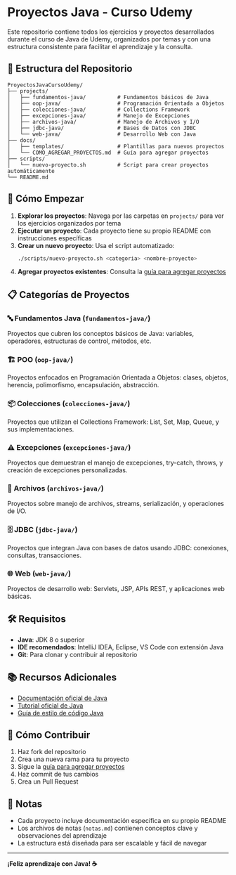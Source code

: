 # Proyectos Java - Curso Udemy

Este repositorio contiene todos los ejercicios y proyectos desarrollados durante el curso de Java de Udemy, organizados por temas y con una estructura consistente para facilitar el aprendizaje y la consulta.

## 📂 Estructura del Repositorio

```
ProyectosJavaCursoUdemy/
├── projects/
│   ├── fundamentos-java/          # Fundamentos básicos de Java
│   ├── oop-java/                  # Programación Orientada a Objetos
│   ├── colecciones-java/          # Collections Framework
│   ├── excepciones-java/          # Manejo de Excepciones
│   ├── archivos-java/             # Manejo de Archivos y I/O
│   ├── jdbc-java/                 # Bases de Datos con JDBC
│   └── web-java/                  # Desarrollo Web con Java
├── docs/
│   ├── templates/                 # Plantillas para nuevos proyectos
│   └── COMO_AGREGAR_PROYECTOS.md  # Guía para agregar proyectos
├── scripts/
│   └── nuevo-proyecto.sh          # Script para crear proyectos automáticamente
└── README.md
```

## 🚀 Cómo Empezar

1. **Explorar los proyectos**: Navega por las carpetas en `projects/` para ver los ejercicios organizados por tema
2. **Ejecutar un proyecto**: Cada proyecto tiene su propio README con instrucciones específicas
3. **Crear un nuevo proyecto**: Usa el script automatizado:
   ```bash
   ./scripts/nuevo-proyecto.sh <categoria> <nombre-proyecto>
   ```
4. **Agregar proyectos existentes**: Consulta la [guía para agregar proyectos](docs/COMO_AGREGAR_PROYECTOS.md)

## 📋 Categorías de Proyectos

### 🔤 Fundamentos Java (`fundamentos-java/`)
Proyectos que cubren los conceptos básicos de Java: variables, operadores, estructuras de control, métodos, etc.

### 🏗️ POO (`oop-java/`)
Proyectos enfocados en Programación Orientada a Objetos: clases, objetos, herencia, polimorfismo, encapsulación, abstracción.

### 📦 Colecciones (`colecciones-java/`)
Proyectos que utilizan el Collections Framework: List, Set, Map, Queue, y sus implementaciones.

### ⚠️ Excepciones (`excepciones-java/`)
Proyectos que demuestran el manejo de excepciones, try-catch, throws, y creación de excepciones personalizadas.

### 📁 Archivos (`archivos-java/`)
Proyectos sobre manejo de archivos, streams, serialización, y operaciones de I/O.

### 🗄️ JDBC (`jdbc-java/`)
Proyectos que integran Java con bases de datos usando JDBC: conexiones, consultas, transacciones.

### 🌐 Web (`web-java/`)
Proyectos de desarrollo web: Servlets, JSP, APIs REST, y aplicaciones web básicas.

## 🛠️ Requisitos

- **Java**: JDK 8 o superior
- **IDE recomendados**: IntelliJ IDEA, Eclipse, VS Code con extensión Java
- **Git**: Para clonar y contribuir al repositorio

## 📚 Recursos Adicionales

- [Documentación oficial de Java](https://docs.oracle.com/javase/)
- [Tutorial oficial de Java](https://docs.oracle.com/javase/tutorial/)
- [Guía de estilo de código Java](https://google.github.io/styleguide/javaguide.html)

## 🤝 Cómo Contribuir

1. Haz fork del repositorio
2. Crea una nueva rama para tu proyecto
3. Sigue la [guía para agregar proyectos](docs/COMO_AGREGAR_PROYECTOS.md)
4. Haz commit de tus cambios
5. Crea un Pull Request

## 📝 Notas

- Cada proyecto incluye documentación específica en su propio README
- Los archivos de notas (`notas.md`) contienen conceptos clave y observaciones del aprendizaje
- La estructura está diseñada para ser escalable y fácil de navegar

---

**¡Feliz aprendizaje con Java! ☕**
